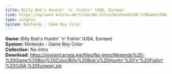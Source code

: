 ```yaml
---
title: Billy Bob's Huntin' 'n' Fishin' (USA, Europe)
link: https://myrient.erista.me/files/No-Intro/Nintendo%20-%20Game%20Boy%20Color/Billy%20Bob's%20Huntin'%20'n'%20Fishin'%20(USA,%20Europe).zip
type: single1
System: Nintendo - Game Boy Color
---
```

<b>Game:</b> Billy Bob's Huntin' 'n' Fishin' (USA, Europe)<br>
<b>System:</b> Nintendo - Game Boy Color<br>
<b>Collection:</b> No-Intro<br>
<b>Download:</b> https://myrient.erista.me/files/No-Intro/Nintendo%20-%20Game%20Boy%20Color/Billy%20Bob's%20Huntin'%20'n'%20Fishin'%20(USA,%20Europe).zip